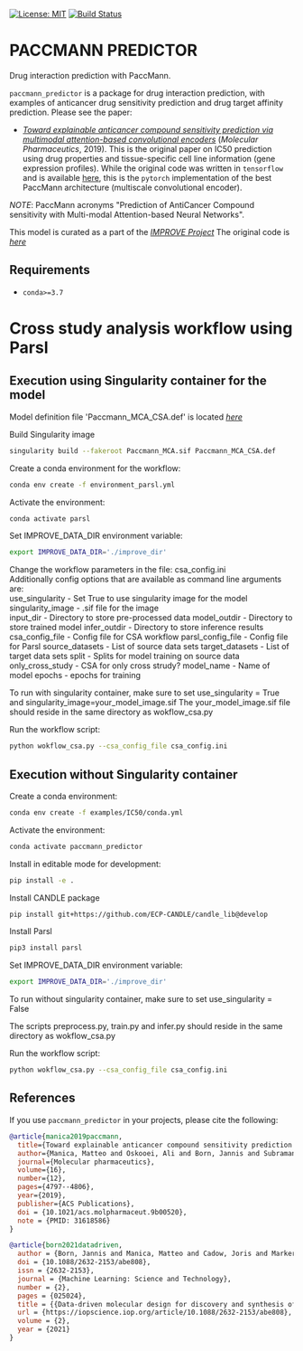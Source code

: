 [![License: MIT](https://img.shields.io/badge/License-MIT-yellow.svg)](https://opensource.org/licenses/MIT)
[![Build Status](https://github.com/PaccMann/paccmann_predictor/actions/workflows/build.yml/badge.svg)](https://github.com/PaccMann/paccmann_predictor/actions/workflows/build.yml)

# PACCMANN PREDICTOR

Drug interaction prediction with PaccMann.

`paccmann_predictor` is a package for drug interaction prediction, with examples of 
anticancer drug sensitivity prediction and drug target affinity prediction. Please see the paper:

- [_Toward explainable anticancer compound sensitivity prediction via multimodal attention-based convolutional encoders_](https://doi.org/10.1021/acs.molpharmaceut.9b00520) (*Molecular Pharmaceutics*, 2019). This is the original paper on IC50 prediction using drug properties and tissue-specific cell line information (gene expression profiles). While the original code was written in `tensorflow` and is available [here](https://github.com/drugilsberg/paccmann), this is the `pytorch` implementation of the best PaccMann architecture (multiscale convolutional encoder).


*NOTE*: PaccMann acronyms "Prediction of AntiCancer Compound sensitivity with Multi-modal Attention-based Neural Networks".

This model is curated as a part of the [_IMPROVE Project_](https://github.com/JDACS4C-IMPROVE)
The original code is [_here_](https://github.com/PaccMann/paccmann_predictor)

## Requirements

- `conda>=3.7`

# Cross study analysis workflow using Parsl

## Execution using Singularity container for the model
Model definition file 'Paccmann_MCA_CSA.def' is located [_here_](https://github.com/JDACS4C-IMPROVE/Singularity/tree/develop/definitions) 

Build Singularity image
```sh
singularity build --fakeroot Paccmann_MCA.sif Paccmann_MCA_CSA.def 
```

Create a conda environment for the workflow:

```sh
conda env create -f environment_parsl.yml
```

Activate the environment:

```sh
conda activate parsl
```
Set IMPROVE_DATA_DIR environment variable:
```sh
export IMPROVE_DATA_DIR='./improve_dir'
```

Change the workflow parameters in the file: csa_config.ini\
Additionally config options that are available as command line arguments are: \
  use_singularity - Set True to use singularity image for the model\
  singularity_image - .sif file for the image\
  input_dir - Directory to store pre-processed data
  model_outdir - Directory to store trained model
  infer_outdir - Directory to store inference results
  csa_config_file - Config file for CSA workflow
  parsl_config_file - Config file for Parsl
  source_datasets - List of source data sets
  target_datasets - List of target data sets
  split - Splits for model training on source data
  only_cross_study - CSA for only cross strudy?
  model_name - Name of model
  epochs - epochs for training

To run with singularity container, make sure to set use_singularity = True and singularity_image=your_model_image.sif
The your_model_image.sif file should reside in the same directory as wokflow_csa.py

Run the workflow script: 
```sh
python wokflow_csa.py --csa_config_file csa_config.ini
```

## Execution without Singularity container
Create a conda environment:

```sh
conda env create -f examples/IC50/conda.yml
```

Activate the environment:

```sh
conda activate paccmann_predictor
```

Install in editable mode for development:

```sh
pip install -e .
```
Install CANDLE package
```sh
pip install git+https://github.com/ECP-CANDLE/candle_lib@develop
```
Install Parsl
```sh
pip3 install parsl
```
Set IMPROVE_DATA_DIR environment variable:
```sh
export IMPROVE_DATA_DIR='./improve_dir'
```

To run without singularity container, make sure to set use_singularity = False

The scripts preprocess.py, train.py and infer.py should reside in the same directory as wokflow_csa.py

Run the workflow script: 
```sh
python wokflow_csa.py --csa_config_file csa_config.ini
```


## References

If you use `paccmann_predictor` in your projects, please cite the following:

```bib
@article{manica2019paccmann,
  title={Toward explainable anticancer compound sensitivity prediction via multimodal attention-based convolutional encoders},
  author={Manica, Matteo and Oskooei, Ali and Born, Jannis and Subramanian, Vigneshwari and S{\'a}ez-Rodr{\'\i}guez, Julio and Mart{\'\i}nez, Mar{\'\i}a Rodr{\'\i}guez},
  journal={Molecular pharmaceutics},
  volume={16},
  number={12},
  pages={4797--4806},
  year={2019},
  publisher={ACS Publications},
  doi = {10.1021/acs.molpharmaceut.9b00520},
  note = {PMID: 31618586}
}

@article{born2021datadriven,
  author = {Born, Jannis and Manica, Matteo and Cadow, Joris and Markert, Greta and Mill, Nil Adell and Filipavicius, Modestas and Janakarajan, Nikita and Cardinale, Antonio and Laino, Teodoro and {Rodr{\'{i}}guez Mart{\'{i}}nez}, Mar{\'{i}}a},
  doi = {10.1088/2632-2153/abe808},
  issn = {2632-2153},
  journal = {Machine Learning: Science and Technology},
  number = {2},
  pages = {025024},
  title = {{Data-driven molecular design for discovery and synthesis of novel ligands: a case study on SARS-CoV-2}},
  url = {https://iopscience.iop.org/article/10.1088/2632-2153/abe808},
  volume = {2},
  year = {2021}
}
```
